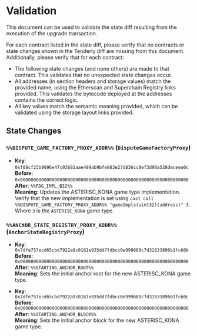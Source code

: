 # Validation

This document can be used to validate the state diff resulting from the execution of the upgrade
transaction.

For each contract listed in the state diff, please verify that no contracts or state changes shown in the Tenderly diff are missing from this document. Additionally, please verify that for each contract:

- The following state changes (and none others) are made to that contract. This validates that no unexpected state changes occur.
- All addresses (in section headers and storage values) match the provided name, using the Etherscan and Superchain Registry links provided. This validates the bytecode deployed at the addresses contains the correct logic.
- All key values match the semantic meaning provided, which can be validated using the storage layout links provided.

## State Changes

### `%%DISPUTE_GAME_FACTORY_PROXY_ADDR%%` (`DisputeGameFactoryProxy`)

- **Key**: `0xf08cf23b9096e47c93681aae499ab9bfe983e27d836cc8ef3d90a528deceea0c` <br/>
  **Before**: `0x0000000000000000000000000000000000000000000000000000000000000000` <br/>
  **After**: `%%FDG_IMPL_B32%%` <br/>
  **Meaning**: Updates the ASTERISC_KONA game type implementation. Verify that the new implementation is set using `cast call %%DISPUTE_GAME_FACTORY_PROXY_ADDR%% "gameImpls(uint32)(address)" 3`. Where `3` is the `ASTERISC_KONA` game type.

### `%%ANCHOR_STATE_REGISTRY_PROXY_ADDR%%` (`AnchorStateRegistryProxy`)

- **Key**: `0x7dfe757ecd65cbd7922a9c0161e935dd7fdbcc0e999689c7d31633896b1fc60b` <br/>
  **Before**: `0x0000000000000000000000000000000000000000000000000000000000000000` <br/>
  **After**: `%%STARTING_ANCHOR_ROOT%%` <br/>
  **Meaning**: Sets the initial anchor root for the new ASTERISC_KONA game type.

- **Key**: `0x7dfe757ecd65cbd7922a9c0161e935dd7fdbcc0e999689c7d31633896b1fc60c`
  **Before**: `0x0000000000000000000000000000000000000000000000000000000000000000`
  **After**: `%%STARTING_ANCHOR_BLOCK%%` <br/>
  **Meaning**: Sets the initial anchor block for the new ASTERISC_KONA game type.
